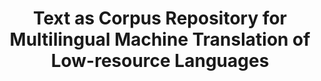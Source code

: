---
id: textascorpusrep
title: "Text as Corpus Repository for Multilingual Machine Translation of Low-resource Languages"
title_project: "Text as Corpus Repository for Multilingual Machine Translation of Low-resource Languages"
title_short: "TextAsCorpusRep"
period: "Oct 23 – Mar 24 (6 months)" 
round: "3"
lecture2go: "68037"
uhh_url: "https://www.hcl.uni-hamburg.de/ddlitlab/data-literacy-studierendenprojekte/dritte-foerderrunde/textcorpus.html"
students: "Christian Schuler, Deepesha Saurty, Tramy Thi Tran"
mentor: "Dr. Seid Muhie Yimam"
text: |
    Almost half of the approximately 7,000 currently spoken languages are expected to become extinct this century. It is estimated that less than 5% of these will be used online or have a significant digital presence. The lack of resources, including language data and translation systems, hinders effective communication and understanding across many languages. This poses a considerable problem in *promoting inclusivity and cultural exchange*.  

    **The aim of our project** is to collect and curate language text data to support natural language processing, especially the development of robust translation systems for *low-resource languages*. Socially, this project aims to empower marginalized language communities and bridge communication gaps, promoting linguistic preservation and cultural diversity. Scientifically, it contributes to the field of language technology and translation systems for low-resource languages, filling a critical research gap.  

    **Mauritian Creole** (Morisien) is spoken on Mauritius, an island nation southeast of the African continent. It was very recently that the Mauritian Creole Academy promoted a standardized spelling (Lortograf Kreol Morisien), which, even though supported by the Mauritian government, has not yet been adopted by the general population. Since large parts of the population still write the way they feel inclined to, *alternative spellings* can be found for many words. With approximately 1.3 million people speaking Morisien, it can be considered a relatively small language community. Developing or even evaluating machine translation for a language is impossible without publicly available datasets, which, for Morisien, are currently still lacking. 

    **Kobani**, a subdialect of the Northern Kurdish (Kurmanji), is spoken in the north of Syria. As the computer-based natural language processing for the Kurdish language is still very much in its early days, only a few applications exist today, let alone free and openly available ones. Scientific work on the Kurdish language also tends to focus on a few dialects and sometimes even merely a single dialect, most of the time Central Kurdish, also called Sorani. Regarding Kurmanji, one of the major dialects of the Kurdish language, with even more native speakers than Sorani, Haig and Öpengin (2014, p. 144) write: “Like any other natural language, Kurmanji encompasses a *considerable spectrum of regional variation*. Yet within academia, regional variation in Kurmanji has been almost entirely neglected.”

    **Vietnamese** is spoken in Vietnam, in the southeast of Asia. Vietnamese has *various dialects* and a vocabulary influenced by Chinese and French. While Vietnamese has many more native speakers and a stronger digital presence compared to our other two target languages, it is still a low-resource language for which applications such as Google Translate struggle to offer satisfactory translations. 

    We deem it important to include the language communities and native speakers as part of our project. First for proper considerations and alignment of scientific goals with human desires, and later to guarantee high data quality. Collecting more low-quality data wouldn’t be prudent, and only the highest quality might be the inkling of a chance to counter-balance our target languages' severe data scarcity today. 

    ## References
    
    - Öpengin, E. & Haig, G. (2014). Regional variation in Kurmanji: A preliminary classification of dialects. Kurdish Studies (2:2), 143-176.

image: "https://www.hcl.uni-hamburg.de/18343175/final-projekt-banner-textascorpusrep-733x414-c65cd1edce2a1fc38711fb440bf5b5b30d3d8709.jpg"
image_credit: "Christian Schuler, Deepesha Saurty, Tramy Thi Tran"
---
